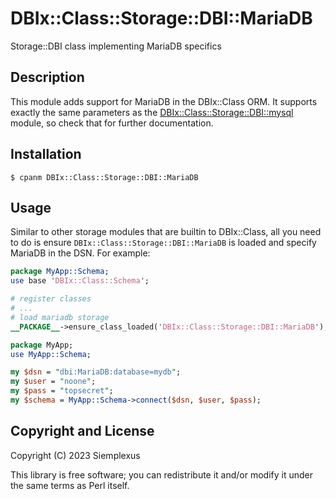 # DBIx::Class::Storage::DBI::MariaDB

Storage::DBI class implementing MariaDB specifics

## Description

This module adds support for MariaDB in the DBIx::Class ORM. It supports
exactly the same parameters as the [DBIx::Class::Storage::DBI::mysql](https://metacpan.org/pod/DBIx::Class::Storage::DBI::mysql)
module, so check that for further documentation.

## Installation

```
$ cpanm DBIx::Class::Storage::DBI::MariaDB
```

## Usage

Similar to other storage modules that are builtin to DBIx::Class, all you need
to do is ensure `DBIx::Class::Storage::DBI::MariaDB` is loaded and specify 
MariaDB in the DSN. For example:

```perl
package MyApp::Schema;
use base 'DBIx::Class::Schema';

# register classes
# ...
# load mariadb storage
__PACKAGE__->ensure_class_loaded('DBIx::Class::Storage::DBI::MariaDB');

package MyApp;
use MyApp::Schema;

my $dsn = "dbi:MariaDB:database=mydb";
my $user = "noone";
my $pass = "topsecret";
my $schema = MyApp::Schema->connect($dsn, $user, $pass);
```

## Copyright and License

Copyright (C) 2023 Siemplexus

This library is free software; you can redistribute it and/or modify
it under the same terms as Perl itself.